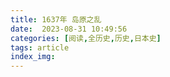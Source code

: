 ```yaml
---
title: 1637年 岛原之乱
date:  2023-08-31 10:49:56
categories: [阅读,全历史,历史,日本史]
tags: article
index_img: 
---
```


